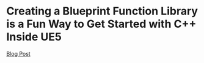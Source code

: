 # Creating a Blueprint Function Library is a Fun Way to Get Started with C++ Inside UE5

[Blog Post](https://www.gdtactics.com/creating-a-blueprint-function-library-is-a-fun-way-to-get-started-with-c++-inside-ue5)